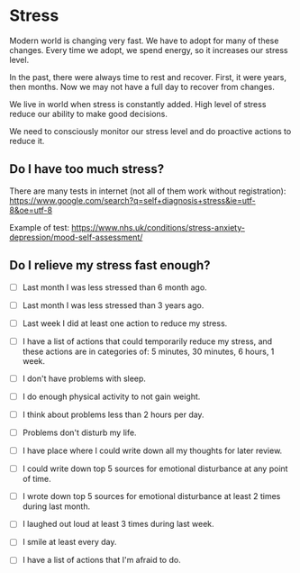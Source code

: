 # Stress

Modern world is changing very fast. We have to adopt for many of these changes. Every time we adopt, we spend energy, so it increases our stress level.

In the past, there were always time to rest and recover. First, it were years, then months. Now we may not have a full day to recover from changes.   

We live in world when stress is constantly added. High level of stress reduce our ability to make good decisions. 

We need to consciously monitor our stress level and do proactive actions to reduce it.

## Do I have too much stress?  

There are many tests in internet (not all of them work without registration): https://www.google.com/search?q=self+diagnosis+stress&ie=utf-8&oe=utf-8

Example of test: 
https://www.nhs.uk/conditions/stress-anxiety-depression/mood-self-assessment/


 
## Do I relieve my stress fast enough?
 
 - [ ] Last month I was less stressed than 6 month ago.
 - [ ] Last month I was less stressed than 3 years ago.
 - [ ] Last week I did at least one action to reduce my stress.
 - [ ] I have a list of actions that could temporarily reduce my stress, and these actions are in categories of: 5 minutes, 30 minutes, 6 hours, 1 week.
 - [ ] I don't have problems with sleep.
 - [ ] I do enough physical activity to not gain weight.
 - [ ] I think about problems less than 2 hours per day.
 - [ ] Problems don't disturb my life.
 - [ ] I have place where I could write down all my thoughts for later review. 
 - [ ] I could write down top 5 sources for emotional disturbance at any point of time.
 - [ ] I wrote down top 5 sources for emotional disturbance at least 2 times during last month.
 - [ ] I laughed out loud at least 3 times during last week.
 - [ ] I smile at least every day.
 - [ ] I have a list of actions that I'm afraid to do. 
 
 
